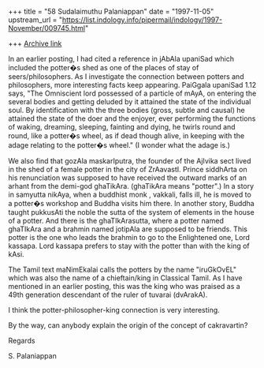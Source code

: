 +++
title = "58 Sudalaimuthu Palaniappan"
date = "1997-11-05"
upstream_url = "https://list.indology.info/pipermail/indology/1997-November/009745.html"

+++
[Archive link](https://list.indology.info/pipermail/indology/1997-November/009745.html)

In an earlier posting, I had cited a reference in jAbAla upaniSad which
included the potter�s shed as one of the places of stay of
seers/philosophers. As I investigate the connection between potters and
philosophers, more interesting facts keep appearing. PaiGgala upaniSad 1.12
says, "The Omniscient lord possessed of a particle of mAyA, on entering the
several bodies and getting deluded by it attained the state of the individual
soul. By identification with the three bodies (gross, subtle and causal) he
attained the state of the doer and the enjoyer, ever performing the functions
of waking, dreaming, sleeping, fainting and dying, he twirls round and round,
like a potter�s wheel, as if dead though alive, in keeping with the adage
relating to the potter�s wheel." (I wonder what the adage is.) 

We also find that gozAla maskarIputra, the founder of the AjIvika sect lived
in the shed of a female potter in the city of ZrAavastI. Prince siddhArta on
his renunciation was supposed to have received the outward marks of an arhant
from the demi-god ghaTikAra. (ghaTikAra means "potter".)  In a story in
samyutta nikAya, when a buddhist monk , vakkali, falls ill, he is moved to a
potter�s workshop and Buddha visits him there. In another story, Buddha
taught pukkusAti the noble the sutta of the system of elements in the house
of a potter. And there is the ghaTIkArasutta, where a potter named ghaTIkAra
and a brahmin named jotipAla are supposed to be friends. This potter is the
one who leads the brahmin to go to the Enlightened one, Lord kassapa. Lord
kassapa prefers to stay with the potter than with the king of kAsi.

The Tamil text maNimEkalai calls the potters by the name "iruGkOvEL" which
was also the name of a chieftain/king in Classical Tamil. As I have mentioned
in an earlier posting, this was the king who was praised as a 49th generation
descendant of the ruler of tuvarai (dvArakA).

I think the potter-philosopher-king connection is very interesting.

By the way, can anybody explain the origin of the concept of cakravartin?

Regards

S. Palaniappan



